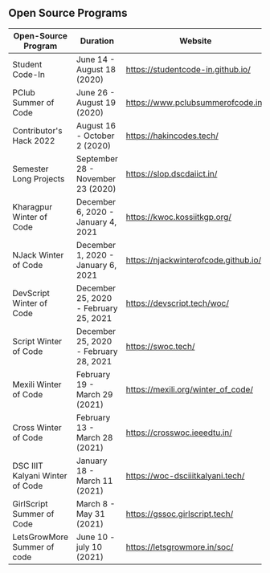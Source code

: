 ## Open Source Programs

|Open-Source Program             |Duration                             |Website                             |
|-------------------------------|-------------------------------------|------------------------------------|
|Student Code-In                |June 14 - August 18 (2020)           |https://studentcode-in.github.io/   |
|PClub Summer of Code           |June 26 - August 19 (2020)           |https://www.pclubsummerofcode.in/   |
|Contributor's Hack 2022        |August 16 - October 2 (2020)         |https://hakincodes.tech/            |
|Semester Long Projects         |September 28 - November 23 (2020)    |https://slop.dscdaiict.in/          |
|Kharagpur Winter of Code       |December 6, 2020 - January 4, 2021   |https://kwoc.kossiitkgp.org/        |
|NJack Winter of Code           |December 1, 2020 - January 6, 2021   |https://njackwinterofcode.github.io/|
|DevScript Winter of Code       |December 25, 2020 - February 25, 2021|https://devscript.tech/woc/         |
|Script Winter of Code          |December 25, 2020 - February 28, 2021|https://swoc.tech/                  |
|Mexili Winter of Code          |February 19 - March 29 (2021)        |https://mexili.org/winter_of_code/  |
|Cross Winter of Code           |February 13 - March 28 (2021)        |https://crosswoc.ieeedtu.in/        |
|DSC IIIT Kalyani Winter of Code|January 18 - March 11 (2021)         |https://woc-dsciiitkalyani.tech/    |
|GirlScript Summer of Code      |March 8 - May 31 (2021)              |https://gssoc.girlscript.tech/      |
|LetsGrowMore Summer of code    |June 10 - july 10 (2021)             |https://letsgrowmore.in/soc/        |